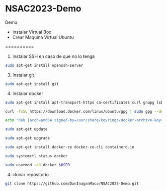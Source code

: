 # NSAC2023-Demo
Demo

- Instalar Virtual Box
- Crear Maquina Virtual Ubuntu

==========

1. Instalar SSH en caso de que no lo tenga
```bash
sudo apt-get install openssh-server
```

3. Instalar git
```bash
sudo apt-get install git
```
  
4. Instalar docker
```bash
sudo apt-get install apt-transport-https ca-certificates curl gnupg lsb-release
```
```bash
curl -fsSL https://download.docker.com/linux/ubuntu/gpg | sudo gpg --dearmor -o /usr/share/keyrings/docker-archive-keyring.gpg
```
```bash
echo "deb [arch=amd64 signed-by=/usr/share/keyrings/docker-archive-keyring.gpg] https://download.docker.com/linux/ubuntu $(lsb_release -cs) stable" | sudo tee /etc/apt/sources.list.d/docker.list > /dev/null
```
```bash
sudo apt-get update
```
```bash
sudo apt-get upgrade
```
```bash
sudo apt-get install docker-ce docker-ce-cli containerd.io
```
```bash
sudo systemctl status docker
```
```bash
sudo usermod -aG docker $USER
```

4. clonar repositorio
```bash
git clone https://github.com/DanInaganMaca/NSAC2023-Demo.git
```

